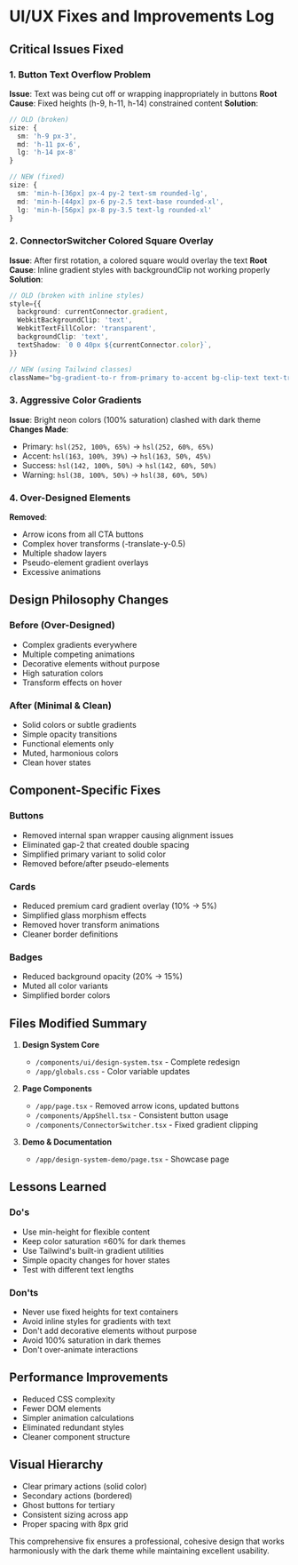 # UI/UX Fixes and Improvements Log

## Critical Issues Fixed

### 1. Button Text Overflow Problem

**Issue**: Text was being cut off or wrapping inappropriately in buttons
**Root Cause**: Fixed heights (h-9, h-11, h-14) constrained content
**Solution**:

```typescript
// OLD (broken)
size: {
  sm: 'h-9 px-3',
  md: 'h-11 px-6',
  lg: 'h-14 px-8'
}

// NEW (fixed)
size: {
  sm: 'min-h-[36px] px-4 py-2 text-sm rounded-lg',
  md: 'min-h-[44px] px-6 py-2.5 text-base rounded-xl',
  lg: 'min-h-[56px] px-8 py-3.5 text-lg rounded-xl'
}
```

### 2. ConnectorSwitcher Colored Square Overlay

**Issue**: After first rotation, a colored square would overlay the text
**Root Cause**: Inline gradient styles with backgroundClip not working properly
**Solution**:

```typescript
// OLD (broken with inline styles)
style={{
  background: currentConnector.gradient,
  WebkitBackgroundClip: 'text',
  WebkitTextFillColor: 'transparent',
  backgroundClip: 'text',
  textShadow: `0 0 40px ${currentConnector.color}`,
}}

// NEW (using Tailwind classes)
className="bg-gradient-to-r from-primary to-accent bg-clip-text text-transparent"
```

### 3. Aggressive Color Gradients

**Issue**: Bright neon colors (100% saturation) clashed with dark theme
**Changes Made**:

- Primary: `hsl(252, 100%, 65%)` → `hsl(252, 60%, 65%)`
- Accent: `hsl(163, 100%, 39%)` → `hsl(163, 50%, 45%)`
- Success: `hsl(142, 100%, 50%)` → `hsl(142, 60%, 50%)`
- Warning: `hsl(38, 100%, 50%)` → `hsl(38, 60%, 50%)`

### 4. Over-Designed Elements

**Removed**:

- Arrow icons from all CTA buttons
- Complex hover transforms (-translate-y-0.5)
- Multiple shadow layers
- Pseudo-element gradient overlays
- Excessive animations

## Design Philosophy Changes

### Before (Over-Designed)

- Complex gradients everywhere
- Multiple competing animations
- Decorative elements without purpose
- High saturation colors
- Transform effects on hover

### After (Minimal & Clean)

- Solid colors or subtle gradients
- Simple opacity transitions
- Functional elements only
- Muted, harmonious colors
- Clean hover states

## Component-Specific Fixes

### Buttons

- Removed internal span wrapper causing alignment issues
- Eliminated gap-2 that created double spacing
- Simplified primary variant to solid color
- Removed before/after pseudo-elements

### Cards

- Reduced premium card gradient overlay (10% → 5%)
- Simplified glass morphism effects
- Removed hover transform animations
- Cleaner border definitions

### Badges

- Reduced background opacity (20% → 15%)
- Muted all color variants
- Simplified border colors

## Files Modified Summary

1. **Design System Core**
   - `/components/ui/design-system.tsx` - Complete redesign
   - `/app/globals.css` - Color variable updates
2. **Page Components**
   - `/app/page.tsx` - Removed arrow icons, updated buttons
   - `/components/AppShell.tsx` - Consistent button usage
   - `/components/ConnectorSwitcher.tsx` - Fixed gradient clipping

3. **Demo & Documentation**
   - `/app/design-system-demo/page.tsx` - Showcase page

## Lessons Learned

### Do's

- Use min-height for flexible content
- Keep color saturation ≤60% for dark themes
- Use Tailwind's built-in gradient utilities
- Simple opacity changes for hover states
- Test with different text lengths

### Don'ts

- Never use fixed heights for text containers
- Avoid inline styles for gradients with text
- Don't add decorative elements without purpose
- Avoid 100% saturation in dark themes
- Don't over-animate interactions

## Performance Improvements

- Reduced CSS complexity
- Fewer DOM elements
- Simpler animation calculations
- Eliminated redundant styles
- Cleaner component structure

## Visual Hierarchy

- Clear primary actions (solid color)
- Secondary actions (bordered)
- Ghost buttons for tertiary
- Consistent sizing across app
- Proper spacing with 8px grid

This comprehensive fix ensures a professional, cohesive design that works harmoniously with the dark theme while maintaining excellent usability.

